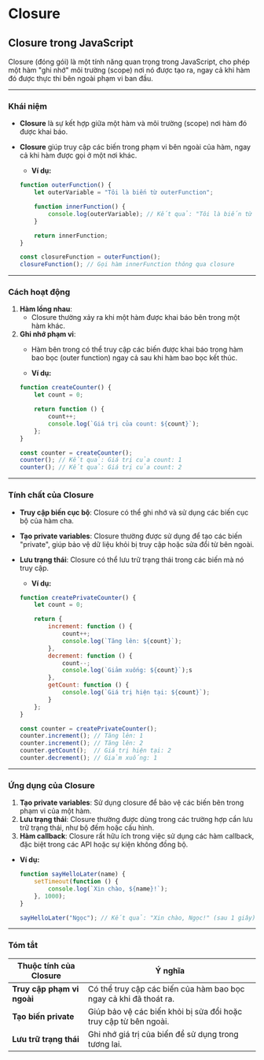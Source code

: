 # Closure

## Closure trong JavaScript

Closure (đóng gói) là một tính năng quan trọng trong JavaScript, cho phép một hàm "ghi nhớ" môi trường (scope) nơi nó được tạo ra, ngay cả khi hàm đó được thực thi bên ngoài phạm vi ban đầu.

---

### **Khái niệm**

- **Closure** là sự kết hợp giữa một hàm và môi trường (scope) nơi hàm đó được khai báo.
- **Closure** giúp truy cập các biến trong phạm vi bên ngoài của hàm, ngay cả khi hàm được gọi ở một nơi khác.

    - **Ví dụ:**
    ```javascript
    function outerFunction() {
        let outerVariable = "Tôi là biến từ outerFunction";

        function innerFunction() {
            console.log(outerVariable); // Kết quả: "Tôi là biến từ outerFunction"
        }

        return innerFunction;
    }

    const closureFunction = outerFunction();
    closureFunction(); // Gọi hàm innerFunction thông qua closure
    ```

---

### **Cách hoạt động**

1. **Hàm lồng nhau**: 
    - Closure thường xảy ra khi một hàm được khai báo bên trong một hàm khác.
2. **Ghi nhớ phạm vi**: 
    - Hàm bên trong có thể truy cập các biến được khai báo trong hàm bao bọc (outer function) ngay cả sau khi hàm bao bọc kết thúc.

    - **Ví dụ:**
    ```javascript
    function createCounter() {
        let count = 0;

        return function () {
            count++;
            console.log(`Giá trị của count: ${count}`);
        };
    }

    const counter = createCounter();
    counter(); // Kết quả: Giá trị của count: 1
    counter(); // Kết quả: Giá trị của count: 2
    ```

---

### **Tính chất của Closure**

- **Truy cập biến cục bộ**: Closure có thể ghi nhớ và sử dụng các biến cục bộ của hàm cha.
- **Tạo private variables**: Closure thường được sử dụng để tạo các biến "private", giúp bảo vệ dữ liệu khỏi bị truy cập hoặc sửa đổi từ bên ngoài.
- **Lưu trạng thái**: Closure có thể lưu trữ trạng thái trong các biến mà nó truy cập.

    - **Ví dụ:**
    ```javascript
    function createPrivateCounter() {
        let count = 0;

        return {
            increment: function () {
                count++;
                console.log(`Tăng lên: ${count}`);
            },
            decrement: function () {
                count--;
                console.log(`Giảm xuống: ${count}`);s
            },
            getCount: function () {
                console.log(`Giá trị hiện tại: ${count}`);
            }
        };
    }

    const counter = createPrivateCounter();
    counter.increment(); // Tăng lên: 1
    counter.increment(); // Tăng lên: 2
    counter.getCount();  // Giá trị hiện tại: 2
    counter.decrement(); // Giảm xuống: 1
    ```

---

### **Ứng dụng của Closure**

1. **Tạo private variables**: Sử dụng closure để bảo vệ các biến bên trong phạm vi của một hàm.
2. **Lưu trạng thái**: Closure thường được dùng trong các trường hợp cần lưu trữ trạng thái, như bộ đếm hoặc cấu hình.
3. **Hàm callback**: Closure rất hữu ích trong việc sử dụng các hàm callback, đặc biệt trong các API hoặc sự kiện không đồng bộ.

- **Ví dụ:**
    ```javascript
    function sayHelloLater(name) {
        setTimeout(function () {
            console.log(`Xin chào, ${name}!`);
        }, 1000);
    }

    sayHelloLater("Ngọc"); // Kết quả: "Xin chào, Ngọc!" (sau 1 giây)
    ```

---

### **Tóm tắt**

| Thuộc tính của Closure                     | Ý nghĩa                                                      |
|--------------------------------------------|-------------------------------------------------------------|
| **Truy cập phạm vi ngoài**                  | Có thể truy cập các biến của hàm bao bọc ngay cả khi đã thoát ra. |
| **Tạo biến private**                        | Giúp bảo vệ các biến khỏi bị sửa đổi hoặc truy cập từ bên ngoài. |
| **Lưu trữ trạng thái**                      | Ghi nhớ giá trị của biến để sử dụng trong tương lai.         |

